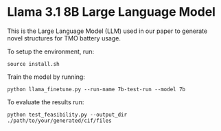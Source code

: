# Llama 3.1 8B Large Language Model

This is the Large Language Model (LLM) used in our paper to generate novel structures for TMO battery usage.

To setup the environment, run:

```
source install.sh
```

Train the model by running:

```
python llama_finetune.py --run-name 7b-test-run --model 7b
```

To evaluate the results run:

```
python test_feasibility.py --output_dir ./path/to/your/generated/cif/files
```
